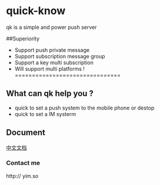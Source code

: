 quick-know
==========
qk is a simple and power push server

##Superiority
* Support push private message   
* Support subscription message group   
* Support a key multi subscription   
* Will support multi platforms !  
===============================
## What can qk help you ?
* quick to set a push system to the mobile phone or destop  
* quick to set a IM systerm
## Document
[中文文档](https://github.com/Alienero/quick-know/blob/master/Documentation/qk.md)
### Contact me
http:// yim.so
